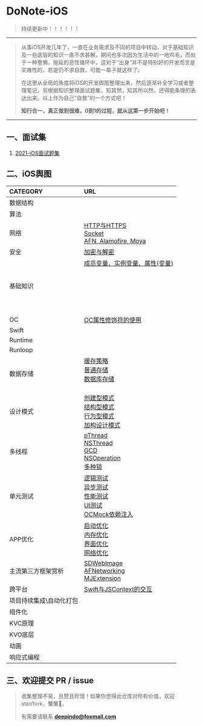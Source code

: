 # DoNote-iOS

> 持续更新中！！！！！！
> 
> 


****
> 从事iOS开发几年了，一直在业务需求及不同的项目中转动，对于基础知识及一些底层的知识一直不求甚解，期间也多次因为生活中的一地鸡毛，而处于一种惫懒，拖延的恶性循环中，这对于“出身”并不是特别好的开发而言是灾难性的，若是仍不求自救，可能一辈子就这样了。
> 
> 在这里从全局的角度将iOS的开发舆图整理出来，然后逐渐补全学习或者整理笔记，另根据知识整理面试题集，知其然，知其所以然，还得能条理的表达出来。以上作为自己“自救”的一个方式吧！
> 
> **知行合一，真正做到很难，0到1的过程，就从这第一步开始吧！**
***



## 一、面试集
1. [2021-iOS面试题集](./Interview-iOS/2021-iOS面试题总结.md)


## <a name="二、iOS舆图"></a> 二、iOS舆图

| CATEGORY | URL |
| :--- | :--- | 
| 数据结构 | [](./) | 
| 算法 | [](./) | 
| 网络 | [HTTP与HTTPS](./) </br> [Socket](./) </br> [AFN, Alamofire, Moya](./) | 
| 安全 | [加密与解密](./) | 
| 基础知识 | [成员变量、实例变量、属性(变量)](./) </br> [](./) </br> [](./)</br> [](./)</br> [](./)</br> [](./)</br> [](./)</br> [](./)| 
| OC | [OC属性修饰符的使用](https://github.com/deepindo/DoNote-iOS/wiki/iOS%E4%B8%AD%E5%B1%9E%E6%80%A7%E4%BF%AE%E9%A5%B0%E7%AC%A6) | 
| Swift | [](./)  | 
| Runtime |  | 
| Runloop |  | 
| 数据存储 | [缓存策略](./) </br> [普通存储](./) </br> [数据库存储](./) </br> [](./) </br> | 
| 设计模式 | [创建型模式](./) </br> [结构型模式](./) </br> [行为型模式](./) </br> [加构设计模式](./) </br> | 
| 多线程 | [pThread](./) </br> [NSThread](./) </br> [GCD](./) </br> [NSOperation](./) </br> [多种锁](./) </br> | 
| 单元测试 | [逻辑测试](./) </br> [异步测试](./) </br> [性能测试](./) </br> [UI测试](./) </br> [OCMock依赖注入](./) </br> | 
| APP优化 | [启动优化](./) </br> [内存优化](./) </br> [界面优化](./) </br> [网络优化](./) </br> | 
| 主流第三方框架赏析 |  [SDWebImage](./) </br> [AFNetworking](./) </br> [MJExtension](./) </br> | 
| 跨平台 | [Swift与JSContext的交互](https://github.com/deepindo/DoNote-iOS/wiki/Swift%E4%B8%8EJSContext%E7%9A%84%E4%BA%A4%E4%BA%92)  | 
| 项目持续集成\自动化打包 |  | 
| 组件化 |  | 
| KVC原理 |  | 
| KVO底层 |  | 
| 动画 |  | 
| 响应式编程 |  | 



## 三、欢迎提交 PR / issue

> 收集整理不易，且赞且珍惜！如果你觉得此仓库对你有价值，欢迎 star/fork，蟹蟹🤝。
> 
> 有需要请联系 **deepindo@foxmail.com**









